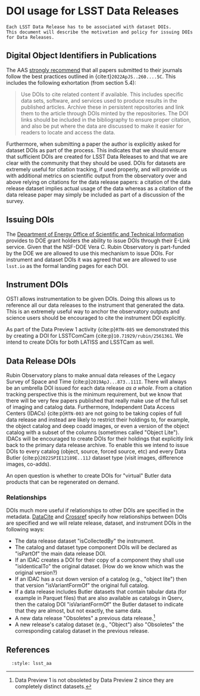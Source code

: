 # DOI usage for LSST Data Releases

```{abstract}
Each LSST Data Release has to be associated with dataset DOIs.
This document will describe the motivation and policy for issuing DOIs for Data Releases.
```

## Digital Object Identifiers in Publications

The AAS [strongly recommend](https://journals.aas.org/data-guide/) that all papers submitted to their journals follow the best practices outlined in {cite:t}`2022ApJS..260....5C`.
This includes the following exhortation (from section 5.4):

> Use DOIs to cite related content if available.
> This includes specific data sets, software, and services used to produce results in the published articles.
> Archive these in persistent repositories and link them to the article through DOIs minted by the repositories.
> The DOI links should be included in the bibliography to ensure proper citation, and also be put where the data are discussed to make it easier for readers to locate and access the data.

Furthermore, when submitting a paper the author is explicitly asked for dataset DOIs as part of the process.
This indicates that we should ensure that sufficient DOIs are created for LSST Data Releases to and that we are clear with the community that they should be used.
DOIs for datasets are extremely useful for citation tracking, if used properly, and will provide us with additional metrics on scientific output from the observatory over and above relying on citations for the data release papers: a citation of the data release dataset implies actual usage of the data whereas as a citation of the data release paper may simply be included as part of a discussion of the survey.

## Issuing DOIs

The [Department of Energy Office of Scientific and Technical Information](https://www.osti.gov) provides to DOE grant holders the ability to issue DOIs through their E-Link service.
Given that the NSF-DOE Vera C. Rubin Observatory is part-funded by the DOE we are allowed to use this mechanism to issue DOIs.
For instrument and dataset DOIs it was agreed that we are allowed to use `lsst.io` as the formal landing pages for each DOI.

## Instrument DOIs

OSTI allows instrumentation to be given DOIs.
Doing this allows us to reference all our data releases to the instrument that generated the data.
This is an extremely useful way to anchor the observatory outputs and science users should be encouraged to cite the instrument DOI explicitly.

As part of the Data Preview 1 activity {cite:p}`RTN-085` we demonstrated this by creating a DOI for LSSTComCam {cite:p}`10.71929/rubin/2561361`.
We intend to create DOIs for both LATISS and LSSTCam as well.

## Data Release DOIs

Rubin Observatory plans to make annual data releases of the Legacy Survey of Space and Time {cite:p}`2019ApJ...873..111I`.
There will always be an umbrella DOI issued for each data release *as a whole*.
From a citation tracking perspective this is the minimum requirement, but we know that there will be very few papers published that really make use of the full set of imaging and catalog data.
Furthermore, Independent Data Access Centers (IDACs) {cite:p}`RTN-003` are not going to be taking copies of full data release and instead are likely to restrict their holdings to, for example, the object catalog and deep coadd images, or even a version of the object catalog with a subset of the columns
(sometimes called "Object Lite").
IDACs will be encouraged to create DOIs for their holdings that explicitly link back to the primary data release archive.
To enable this we intend to issue DOIs to every catalog (object, source, forced source, etc) and every Data Butler {cite:p}`2022SPIE12189E..11J` dataset type (visit images, difference images, co-adds).

An open question is whether to create DOIs for "virtual" Butler data products that can be regenerated on demand.

### Relationships

DOIs much more useful if relationships to other DOIs are specified in the metadata.
[DataCite](https://support.datacite.org/docs/connecting-to-works) and [Crossref](https://www.crossref.org/documentation/schema-library/markup-guide-metadata-segments/relationships/) specify how relationships between DOIs are specified and we will relate release, dataset, and instrument DOIs in the following ways:

* The data release dataset "isCollectedBy" the instrument.
* The catalog and dataset type component DOIs will be declared as "isPartOf" the main data release DOI.
* If an IDAC creates a DOI for their copy of a component they shall use "isIdenticalTo" the original dataset. (How do we know which was the original version?)
* If an IDAC has a cut down version of a catalog (e.g., "object lite") then that version "isVariantFormOf" the original full catalog.
* If a data release includes Butler datasets that contain tabular data (for example in Parquet files) that are also available as catalogs in Qserv, then the catalog DOI "isVariantFormOf" the Butler dataset to indicate that they are almost, but not exactly, the same data.
* A new data release "Obsoletes" a previous data release.[^dp1]
* A new release's catalog dataset (e.g., "Object") also "Obsoletes" the corresponding catalog dataset in the previous release.


## References

```{bibliography}
  :style: lsst_aa
```

[^dp1]: Data Preview 1 is not obsoleted by Data Preview 2 since they are completely distinct datasets.

